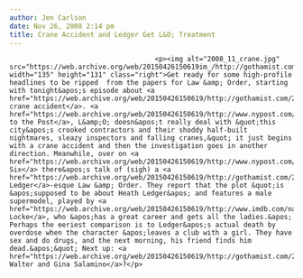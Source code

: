 ```yaml
---
author: Jen Carlson
date: Nov 26, 2008 2:14 pm
title: Crane Accident and Ledger Get L&O; Treatment
---
```


	
										<p><img alt="2008_11_crane.jpg" src="https://web.archive.org/web/20150426150619im_/http://gothamist.com/attachments/jen/2008_11_crane.jpg" width="135" height="131" class="right">Get ready for some high-profile headlines to be ripped  from the papers for Law &amp; Order, starting with tonight&apos;s episode about <a href="https://web.archive.org/web/20150426150619/http://gothamist.com/2008/05/30/breaking_manhat.php">a crane accident</a>. <a href="https://web.archive.org/web/20150426150619/http://www.nypost.com/seven/11262008/tv/craning_for_l_o_connection_140898.htm">According to the Post</a>, L&amp;O; doesn&apos;t really deal with &quot;this city&apos;s crooked contractors and their shoddy half-built nightmares, sleazy inspectors and falling cranes,&quot; it just begins with a crane accident and then the investigation goes in another direction. Meanwhile, over on <a href="https://web.archive.org/web/20150426150619/http://www.nypost.com/seven/11262008/gossip/pagesix/law__ledger_140897.htm">Page Six</a> there&apos;s talk of (sigh) a <a href="https://web.archive.org/web/20150426150619/http://gothamist.com/2008/01/22/heath_ledger_fo.php">Heath Ledger</a>-esque Law &amp; Order. They report that the plot &quot;is &apos;supposed to be about Heath Ledger&apos; and features a male supermodel, played by <a href="https://web.archive.org/web/20150426150619/http://www.imdb.com/name/nm0516796/">Ryan Locke</a>, who &apos;has a great career and gets all the ladies.&apos; Perhaps the eeriest comparison is to Ledger&apos;s actual death by overdose when the character &apos;leaves a club with a girl. They have sex and do drugs, and the next morning, his friend finds him dead.&apos;&quot; Next up: <a href="https://web.archive.org/web/20150426150619/http://gothamist.com/2008/11/26/teen_model_in_teacher_sex_scandal_b.php">Joshua Walter and Gina Salamino</a>?</p>					
										
									
				